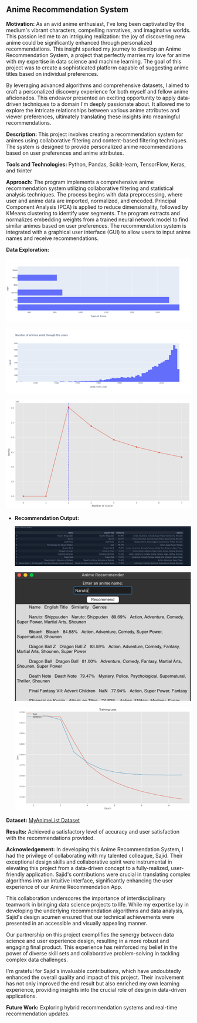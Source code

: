 ## Anime Recommendation System

**Motivation:**
    As an avid anime enthusiast, I've long been captivated by the medium's vibrant characters, compelling narratives, and imaginative worlds. This passion led me to an intriguing realization: the joy of discovering new anime could be significantly enhanced through personalized recommendations. This insight sparked my journey to develop an Anime Recommendation System, a project that perfectly marries my love for anime with my expertise in data science and machine learning. The goal of this project was to create a sophisticated platform capable of suggesting anime titles based on individual preferences.
    
By leveraging advanced algorithms and comprehensive datasets, I aimed to craft a personalized discovery experience for both myself and fellow anime aficionados. This endeavor presented an exciting opportunity to apply data-driven techniques to a domain I'm deeply passionate about. It allowed me to explore the intricate relationships between various anime attributes and viewer preferences, ultimately translating these insights into meaningful recommendations.
    
**Description:**
    This project involves creating a recommendation system for animes using collaborative filtering and content-based filtering techniques. The system is designed to provide personalized anime recommendations based on user preferences and anime attributes.

**Tools and Technologies:**
    Python, Pandas, Scikit-learn, TensorFlow, Keras, and tkinter
    
**Approach:**
    The program implements a comprehensive anime recommendation system utilizing collaborative filtering and statistical analysis techniques. The process begins with data preprocessing, where user and anime data are imported, normalized, and encoded. Principal Component Analysis (PCA) is applied to reduce dimensionality, followed by KMeans clustering to identify user segments. The program extracts and normalizes embedding weights from a trained neural network model to find similar animes based on user preferences. The recommendation system is integrated with a graphical user interface (GUI) to allow users to input anime names and receive recommendations.
    
**Data Exploration:**

  ![Data Exploration 1](https://github.com/DSM2499/recomendation_system/blob/main/Photos/Anime%20recommendation%20photos/Anime%20Distribution.png)

  ![Data Exploration 2](https://github.com/DSM2499/recomendation_system/blob/main/Photos/Anime%20recommendation%20photos/Anime%20through%20the%20years.png)

  ![Data Exploration 3](https://github.com/DSM2499/recomendation_system/blob/main/Photos/Anime%20recommendation%20photos/Clustering%20for%20users.png)

- **Recommendation Output:**

  ![Recommendation Output 1](https://github.com/DSM2499/recomendation_system/blob/main/Photos/Anime%20recommendation%20photos/Portfolio%20Recommendation%20Example.png)

  ![Recommendation Output 2](https://github.com/DSM2499/recomendation_system/blob/main/Photos/Anime%20recommendation%20photos/Recommendation%20GUI.png)

  ![Recommendation Outpout 3](https://github.com/DSM2499/recomendation_system/blob/main/Photos/Anime%20recommendation%20photos/Training%20loss%20vs%20Validation%20Loss%20(1).png)


**Dataset:**
    [MyAnimeList Dataset](https://www.kaggle.com/datasets/dbdmobile/myanimelist-dataset)

**Results:**
    Achieved a satisfactory level of accuracy and user satisfaction with the recommendations provided.

**Acknowledgement:**
    In developing this Anime Recommendation System, I had the privilege of collaborating with my talented colleague, Sajid. Their exceptional design skills and collaborative spirit were instrumental in elevating this project from a data-driven concept to a fully-realized, user-friendly application. Sajid's contributions were crucial in translating complex algorithms into an intuitive interface, significantly enhancing the user experience of our Anime Recommendation App.
    
This collaboration underscores the importance of interdisciplinary teamwork in bringing data science projects to life. While my expertise lay in developing the underlying recommendation algorithms and data analysis, Sajid's design acumen ensured that our technical achievements were presented in an accessible and visually appealing manner.
    
Our partnership on this project exemplifies the synergy between data science and user experience design, resulting in a more robust and engaging final product. This experience has reinforced my belief in the power of diverse skill sets and collaborative problem-solving in tackling complex data challenges.
    
I'm grateful for Sajid's invaluable contributions, which have undoubtedly enhanced the overall quality and impact of this project. Their involvement has not only improved the end result but also enriched my own learning experience, providing insights into the crucial role of design in data-driven applications.
    
**Future Work:**
    Exploring hybrid recommendation systems and real-time recommendation updates.
